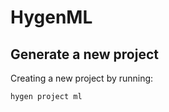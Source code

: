 # HygenML

## Generate a new project

Creating a new project by running:

```shell
hygen project ml
```
